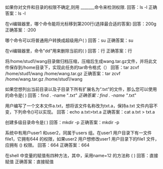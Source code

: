 如果你对文件和目录的权限不确定,则用 _______命令来检测权限.
回答：ls -l
正确答案：ls -l

在vi编辑器里，哪个命令能将光标移到第200行(选择最合适的答案)
回答：200g
正确答案：:200

哪个命令可以将普通用户转换成超级用户( )
回答：su
正确答案：su

在vi编辑器里，命令"dd"用来删除当前的( )
回答：行
正确答案：行

将/home/stud1/wang目录做归档压缩，压缩后生成wang.tar.gz文件，并将此文件保存到/home目录下，实现此任务的tar命令格式（）
回答：tar zcvf /home/stud1/wang /home/wang.tar.gz
正确答案：tar zcvf /home/wang.tar.gz /home/stud1/wang

如果您想列出当前目录以及子目录下所有扩展名为“.txt”的文件，那么您可以使用的命令是(  )
回答：find . -name "*.txt"
正确答案：find . -name "*.txt"

用户编写了一个文本文件a.txt，想将该文件名称改为txt.a，保持a.txt 文件内容不变，下列命令()可以实现。
回答：echo a.txt>txt.a
正确答案：cat a.txt > txt.a

创建多级目录命令是( )
回答：mkdir -p
正确答案：mkdir -p

系统中有用户user1 和user2，同属于users 组。在user1 用户目录下有一文件file1，它拥有644 的权限，如果user2 用户想修改user1 用户目录下的file1 文件，应拥有 () 权限。
回答：664
正确答案：664

在shell 中变量的赋值有四种方法，其中，采用name=12 的方法称 ( )
回答：直接赋值
正确答案：直接赋值
